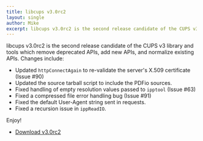 ```yaml
---
title: libcups v3.0rc2
layout: single
author: Mike
excerpt: libcups v3.0rc2 is the second release candidate of the CUPS v3 library and tools which remove deprecated APIs, add new APIs, and normalize existing APIs.
---
```


libcups v3.0rc2 is the second release candidate of the CUPS v3 library and tools which remove deprecated APIs, add new APIs, and normalize existing APIs.  Changes include:

- Updated `httpConnectAgain` to re-validate the server's X.509 certificate (Issue #90)
- Updated the source tarball script to include the PDFio sources.
- Fixed handling of empty resolution values passed to `ipptool` (Issue #63)
- Fixed a compressed file error handling bug (Issue #91)
- Fixed the default User-Agent string sent in requests.
- Fixed a recursion issue in `ippReadIO`.

Enjoy!

* <a href="https://github.com/OpenPrinting/libcups/releases/tag/v3.0rc2" itemprop="sameAs" rel="nofollow noopener noreferrer"><i class="fas fa-fw fa-download" aria-hidden="true"></i>Download v3.0rc2</a>
